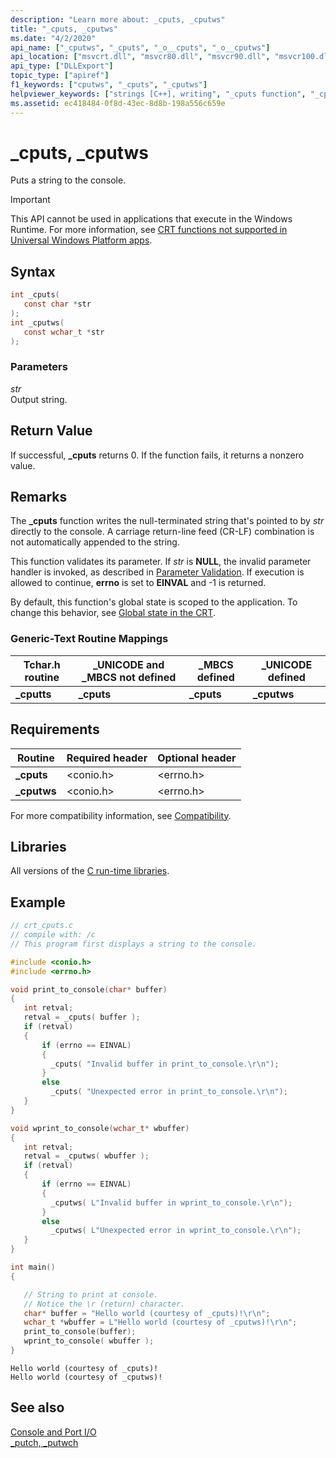 ```yaml
---
description: "Learn more about: _cputs, _cputws"
title: "_cputs, _cputws"
ms.date: "4/2/2020"
api_name: ["_cputws", "_cputs", "_o__cputs", "_o__cputws"]
api_location: ["msvcrt.dll", "msvcr80.dll", "msvcr90.dll", "msvcr100.dll", "msvcr100_clr0400.dll", "msvcr110.dll", "msvcr110_clr0400.dll", "msvcr120.dll", "msvcr120_clr0400.dll", "ucrtbase.dll", "api-ms-win-crt-conio-l1-1-0.dll", "api-ms-win-crt-private-l1-1-0.dll"]
api_type: ["DLLExport"]
topic_type: ["apiref"]
f1_keywords: ["cputws", "_cputs", "_cputws"]
helpviewer_keywords: ["strings [C++], writing", "_cputs function", "_cputws function", "putting strings to the console", "cputs function", "console, sending strings to", "cputws function"]
ms.assetid: ec418484-0f8d-43ec-8d8b-198a556c659e
---
```

# _cputs, _cputws

Puts a string to the console.

> [!IMPORTANT]
> This API cannot be used in applications that execute in the Windows Runtime. For more information, see [CRT functions not supported in Universal Windows Platform apps](../../cppcx/crt-functions-not-supported-in-universal-windows-platform-apps.md).

## Syntax

```C
int _cputs(
   const char *str
);
int _cputws(
   const wchar_t *str
);
```

### Parameters

*str*<br/>
Output string.

## Return Value

If successful, **_cputs** returns 0. If the function fails, it returns a nonzero value.

## Remarks

The **_cputs** function writes the null-terminated string that's pointed to by *str* directly to the console. A carriage return-line feed (CR-LF) combination is not automatically appended to the string.

This function validates its parameter. If *str* is **NULL**, the invalid parameter handler is invoked, as described in [Parameter Validation](../../c-runtime-library/parameter-validation.md). If execution is allowed to continue, **errno** is set to **EINVAL** and -1 is returned.

By default, this function's global state is scoped to the application. To change this behavior, see [Global state in the CRT](../global-state.md).

### Generic-Text Routine Mappings

|Tchar.h routine|_UNICODE and _MBCS not defined|_MBCS defined|_UNICODE defined|
|---------------------|--------------------------------------|--------------------|-----------------------|
|**_cputts**|**_cputs**|**_cputs**|**_cputws**|

## Requirements

|Routine|Required header|Optional header|
|-------------|---------------------|---------------------|
|**_cputs**|\<conio.h>|\<errno.h>|
|**_cputws**|\<conio.h>|\<errno.h>|

For more compatibility information, see [Compatibility](../../c-runtime-library/compatibility.md).

## Libraries

All versions of the [C run-time libraries](../../c-runtime-library/crt-library-features.md).

## Example

```C
// crt_cputs.c
// compile with: /c
// This program first displays a string to the console.

#include <conio.h>
#include <errno.h>

void print_to_console(char* buffer)
{
   int retval;
   retval = _cputs( buffer );
   if (retval)
   {
       if (errno == EINVAL)
       {
         _cputs( "Invalid buffer in print_to_console.\r\n");
       }
       else
         _cputs( "Unexpected error in print_to_console.\r\n");
   }
}

void wprint_to_console(wchar_t* wbuffer)
{
   int retval;
   retval = _cputws( wbuffer );
   if (retval)
   {
       if (errno == EINVAL)
       {
         _cputws( L"Invalid buffer in wprint_to_console.\r\n");
       }
       else
         _cputws( L"Unexpected error in wprint_to_console.\r\n");
   }
}

int main()
{

   // String to print at console.
   // Notice the \r (return) character.
   char* buffer = "Hello world (courtesy of _cputs)!\r\n";
   wchar_t *wbuffer = L"Hello world (courtesy of _cputws)!\r\n";
   print_to_console(buffer);
   wprint_to_console( wbuffer );
}
```

```Output
Hello world (courtesy of _cputs)!
Hello world (courtesy of _cputws)!
```

## See also

[Console and Port I/O](../../c-runtime-library/console-and-port-i-o.md)<br/>
[_putch, _putwch](putch-putwch.md)<br/>
